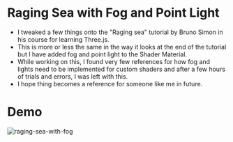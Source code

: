 
# Raging Sea with Fog and Point Light

* I tweaked a few things onto the "Raging sea" tutorial by Bruno Simon in his course for learning Three.js.
* This is more or less the same in the way it looks at the end of the tutorial but I have added fog and point light to the Shader Material.
* While working on this, I found very few references for how fog and lights need to be implemented for custom shaders and after a few hours of trials and errors, I was left with this.
* I hope thing becomes a reference for someone like me in future.

# Demo

![raging-sea-with-fog](https://github.com/Ninfa-Jeon/raging-sea-with-fog/blob/main/raging-sea.gif)

